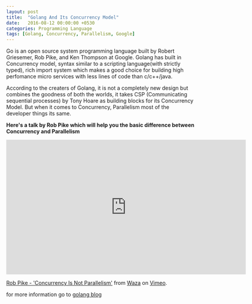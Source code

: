 ```yaml
---
layout: post
title:  "Golang And Its Concurrency Model"
date:   2016-08-12 00:00:00 +0530
categories: Programming Language
tags: [Golang, Concurrency, Parallelism, Google]
---
```


Go is an open source system programming language built by Robert Griesemer, Rob Pike, and Ken Thompson at Google.
Golang has built in Concurrency model, syntax similar to a scripting language(with strictly typed), rich import system which makes a good 
choice for building high perfomance micro services with less lines of code than c/c++/java.

According to the creaters of Golang, it is not a completely new design but combines the goodness of both the worlds, 
it takes CSP (Communicating sequential processes) by Tony Hoare as building blocks for its Concurrency Model. But when it comes to Concurrency, Parallelism
most of the developer things its same. 


**Here's a talk by Rob Pike which will help you the basic difference between Concurrency and Parallelism**

<iframe src="https://player.vimeo.com/video/49718712?color=a086ee&title=0&byline=0&portrait=0" width="640" height="360" frameborder="0" webkitallowfullscreen mozallowfullscreen allowfullscreen></iframe>
<p><a href="https://vimeo.com/49718712">Rob Pike - &#039;Concurrency Is Not Parallelism&#039;</a> from <a href="https://vimeo.com/herokuwaza">Waza</a> on <a href="https://vimeo.com">Vimeo</a>.</p>


for more information go to [golang blog](https://blog.golang.org/concurrency-is-not-parallelism)

<script>
  (function(i,s,o,g,r,a,m){i['GoogleAnalyticsObject']=r;i[r]=i[r]||function(){
  (i[r].q=i[r].q||[]).push(arguments)},i[r].l=1*new Date();a=s.createElement(o),
  m=s.getElementsByTagName(o)[0];a.async=1;a.src=g;m.parentNode.insertBefore(a,m)
  })(window,document,'script','https://www.google-analytics.com/analytics.js','ga');

  ga('create', 'UA-42894049-2', 'auto');
  ga('send', 'pageview');

</script>